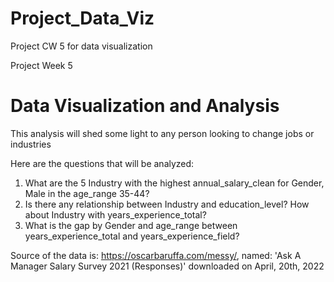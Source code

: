 # Project_Data_Viz

Project CW 5 for data visualization

Project Week 5
# Data Visualization and Analysis

This analysis will shed some light to any person looking to change jobs or industries

Here are the questions that will be analyzed:
1. What are the 5 Industry with the highest annual_salary_clean for Gender, Male in the age_range 35-44?
2. Is there any relationship between Industry and education_level? How about Industry with years_experience_total?
3. What is the gap by Gender and age_range between years_experience_total and years_experience_field?

Source of the data is: https://oscarbaruffa.com/messy/, named: 'Ask A Manager Salary Survey 2021 (Responses)' downloaded on April, 20th, 2022